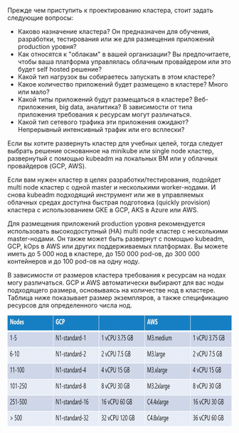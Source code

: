 Прежде чем приступить к проектированию кластера, стоит задать следующие вопросы:
- Каково назначение кластера? Он предназначен для обучения, разработки, тестирования или же для размещения приложений production уровня?
- Как относятся к "облакам" в вашей организации? Вы предпочитаете, чтобы ваша платформа управлялась облачным провайдером или это будет self hosted решение?
- Какой тип нагрузок вы собираетесь запускать в этом кластере?
- Какое количество приложений будет размещено в кластере? Много или мало?
- Какой типы приложений будут размещаться в кластере? Веб-приложения, big data, аналитика? В зависимости от типа приложения требования к ресурсам могут различаться.
- Какой тип сетевого трафика эти приложения ожидают? Непрерывный интенсивный трафик или его всплески?

Если вы хотите развернуть кластер для учебных целей, тогда следует выбрать решение основанное на minikube или single node кластер, развернутый с помощью kubeadm на локальных ВМ или у облачных провайдеров (GCP, AWS).

Если вам нужен кластер в целях разработки/тестирования, подойдет multi node кластер с одной master и несколькими worker-нодами. И снова kubeadm подходящий инструмент или же в управляемых облачных средах доступна быстрая подготовка (quickly provision) кластера с использованием GKE в GCP, AKS в Azure или AWS.

Для размещения приложений production уровня рекомендуется использовать высокодоступный (HA) multi node кластер с несколькими master-нодами. Он также может быть развернут с помощью kubeadm, GCP, kOps в AWS или других поддерживаемых платформах. Вы можете иметь до 5 000 нод в кластере, до 150 000 pod-ов, до 300 000 контейнеров и до 100 pod-ов на одну ноду.

В зависимости от размеров кластера требования к ресурсам на нодах могу различаться. GCP и AWS автоматически выбирают для вас ноды подходящего размера, основываясь на количестве нод в кластере. Таблица ниже показывает размер экземпляров, а также спецификацию ресурсов для определенного числа нод.

<img src="image.png" width="800" height="250"><br>
